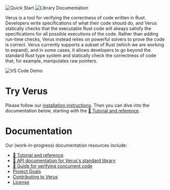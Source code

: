 ![Quick Start](https://img.shields.io/badge/tutorial-quick%20start-informational?link=https://verus-lang.github.io/verus/guide/getting_started.html) ![Library Documentation](https://img.shields.io/badge/docs-vstd-informational?link=https://verus-lang.github.io/verus/verusdoc/lib/)

Verus is a tool for verifying the correctness of code written in Rust.
Developers write specifications of what their code should do,
and Verus statically checks that the executable Rust code will always 
satisfy the specifications for all possible executions of the code.
Rather than adding run-time checks, Verus instead relies on powerful solvers to
prove the code is correct.  Verus currently supports a subset of Rust (which we
are working to expand), and in some cases, it allows developers to go beyond
the standard Rust type system and statically check the correctness of code
that, for example, manipulates raw pointers.  

![VS Code Demo](source/docs/verus-demo.gif)


# Try Verus

Please follow our [installation instructions](INSTALL.md).
Then you can dive into the documentation below, starting
with the [📖 Tutorial and reference](https://verus-lang.github.io/verus/guide/).

# Documentation
Our (work-in-progress) documentation resources include:
 * [📖 Tutorial and reference](https://verus-lang.github.io/verus/guide/)
 * [📖 API documentation for Verus's standard library](https://verus-lang.github.io/verus/verusdoc/lib/)
 * [📖 Guide for verifying concurrent code](https://verus-lang.github.io/verus/state_machines/)
 * [Project Goals](../../wiki/Goals)
 * [Contributing to Verus](CONTRIBUTING.md)
 * [License](LICENSE)
